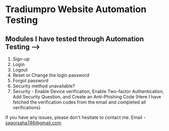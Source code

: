 # Tradiumpro Website Automation Testing

## Modules I have tested through Automation Testing -->
1. Sign-up
2. Login
3. Logout
4. Reset or Change the login password
5. Forgot password
6. Security method unavailable?
7. Security - Enable Device verification, Enable Two-factor Authentication, Add Security Question, and Create an Anti-Phishing Code (Here I have fetched the verification codes from the email and completed all verifications)



If you have any issues, please don't hesitate to contact me.
Email - sagorsaha746@gmail.com
